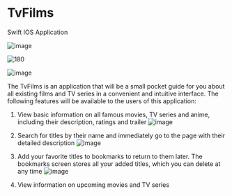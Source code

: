 # TvFilms
Swift IOS Application

![image](https://user-images.githubusercontent.com/81229461/162625458-5b0ab6cb-2843-4978-b925-a3129443080a.jpeg)


![180](https://user-images.githubusercontent.com/81229461/159753529-db989e21-9307-4228-8da7-3c7501a5267b.png)


![image](https://user-images.githubusercontent.com/81229461/159762795-5505b295-4907-4bae-82ba-93b483289180.png)


The TvFilms is an application that will be a small pocket guide for you about all existing films and TV series in a convenient and intuitive interface. The following features will be available to the users of this application:

1) View basic information on all famous movies, TV series and anime, including their description, ratings and trailer 
   ![image](https://user-images.githubusercontent.com/81229461/159761076-ea5b5843-443a-4190-85af-9ba53c43a3c2.png)

2) Search for titles by their name and immediately go to the page with their detailed description
   ![image](https://user-images.githubusercontent.com/81229461/159761295-89062c9b-cc63-47ad-8ffe-70ea1d7ec9d7.png)

3) Add your favorite titles to bookmarks to return to them later. The bookmarks screen stores all your added titles, which you can delete at any time
   ![image](https://user-images.githubusercontent.com/81229461/159760593-a2a2fda6-bcc0-4691-a003-86443791d1ab.png)
   
4) View information on upcoming movies and TV series 


